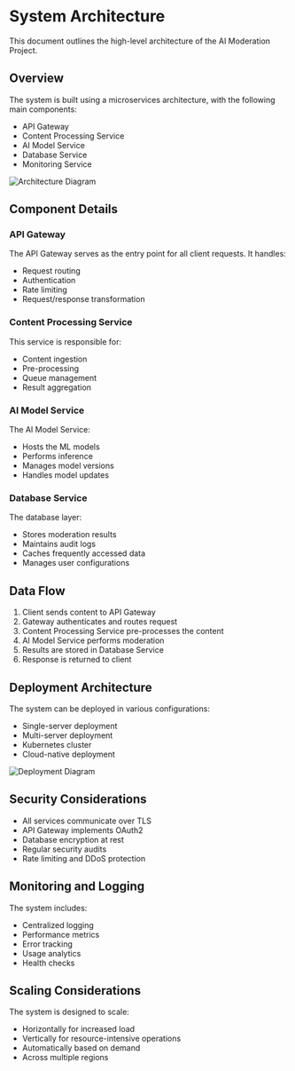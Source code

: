 # System Architecture

This document outlines the high-level architecture of the AI Moderation Project.

## Overview

The system is built using a microservices architecture, with the following main components:

- API Gateway
- Content Processing Service
- AI Model Service
- Database Service
- Monitoring Service

![Architecture Diagram](../images/architecture-diagram.png)

## Component Details

### API Gateway

The API Gateway serves as the entry point for all client requests. It handles:

- Request routing
- Authentication
- Rate limiting
- Request/response transformation

### Content Processing Service

This service is responsible for:

- Content ingestion
- Pre-processing
- Queue management
- Result aggregation

### AI Model Service

The AI Model Service:

- Hosts the ML models
- Performs inference
- Manages model versions
- Handles model updates

### Database Service

The database layer:

- Stores moderation results
- Maintains audit logs
- Caches frequently accessed data
- Manages user configurations

## Data Flow

1. Client sends content to API Gateway
2. Gateway authenticates and routes request
3. Content Processing Service pre-processes the content
4. AI Model Service performs moderation
5. Results are stored in Database Service
6. Response is returned to client

## Deployment Architecture

The system can be deployed in various configurations:

- Single-server deployment
- Multi-server deployment
- Kubernetes cluster
- Cloud-native deployment

![Deployment Diagram](../images/deployment-diagram.png)

## Security Considerations

- All services communicate over TLS
- API Gateway implements OAuth2
- Database encryption at rest
- Regular security audits
- Rate limiting and DDoS protection

## Monitoring and Logging

The system includes:

- Centralized logging
- Performance metrics
- Error tracking
- Usage analytics
- Health checks

## Scaling Considerations

The system is designed to scale:

- Horizontally for increased load
- Vertically for resource-intensive operations
- Automatically based on demand
- Across multiple regions 